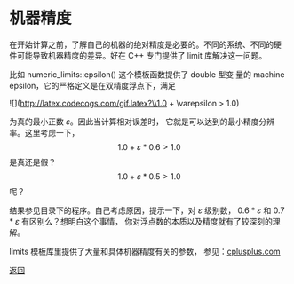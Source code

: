 # 机器精度

在开始计算之前，了解自己的机器的绝对精度是必要的。不同的系统、不同的硬
件可能导致机器精度的差异。好在 C++ 专门提供了 limit 库解决这一问题。

比如 numeric_limits<double>::epsilon() 这个模板函数提供了 double 型变
量的 machine epsilon，它的严格定义是在双精度浮点下，满足

![](http://latex.codecogs.com/gif.latex?\\1.0 + \varepsilon > 1.0)

为真的最小正数 $\varepsilon$。因此当计算相对误差时，
它就是可以达到的最小精度分辨率。这里考虑一下，
$$ 1.0 + \varepsilon * 0.6 > 1.0 $$
是真还是假？
$$ 1.0 + \varepsilon * 0.5 > 1.0 $$
呢？

结果参见目录下的程序。自己考虑原因，提示一下，对 $\varepsilon$ 级别数，
$0.6 * \varepsilon$ 和 $0.7 * \varepsilon$ 有区别么？想明白这个事情，
你对浮点数的本质以及精度就有了较深刻的理解。

limits 模板库里提供了大量和具体机器精度有关的参数，
参见：[cplusplus.com](http://www.cplusplus.com/reference/limits/numeric_limits/)

[返回](../README.md)
